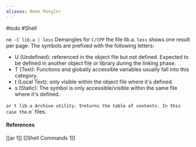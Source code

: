 ```yaml
---
aliases: Name Mangler
---
```

#todo #Shell 

`nm -C lib.a | less`
Demangles for `C/CPP` the file lib.a. `less` shows one result per page.
The symbols are prefixed with the following letters:

* U (Undefined): referenced in the object file but not defined. Expected to be defined in another object file or library during the linking phase.
* T (Text): Functions and globally accessible variables usually fall into this category.
* t (Local Text): only visible within the object file where it's defined.
* s (Static): The symbol is only accessible/visible within the same file where it's defined.

`ar t lib.a
Archive utility. `t` returns the table of contents. In this case the `.o` files.
#### References
[[ar 1]]
[[Shell Commands 1]]